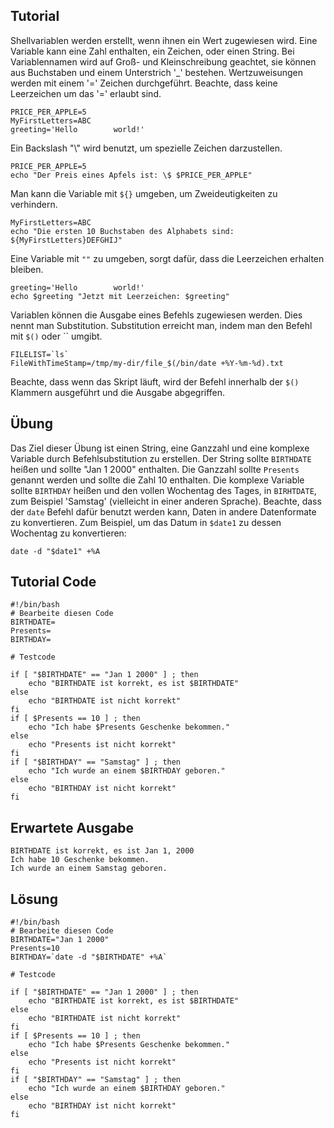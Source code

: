Tutorial
--------
Shellvariablen werden erstellt, wenn ihnen ein Wert zugewiesen wird. Eine Variable kann eine Zahl enthalten, ein Zeichen, oder einen String. Bei Variablennamen wird auf Groß- und Kleinschreibung geachtet, sie können aus Buchstaben und einem Unterstrich '_' bestehen.
Wertzuweisungen werden mit einem '=' Zeichen durchgeführt. Beachte, dass keine Leerzeichen um das '=' erlaubt sind.

    PRICE_PER_APPLE=5
    MyFirstLetters=ABC
    greeting='Hello        world!'

Ein Backslash "\\" wird benutzt, um spezielle Zeichen darzustellen.

    PRICE_PER_APPLE=5
    echo "Der Preis eines Apfels ist: \$ $PRICE_PER_APPLE"

Man kann die Variable mit `${}` umgeben, um Zweideutigkeiten zu verhindern.

    MyFirstLetters=ABC
    echo "Die ersten 10 Buchstaben des Alphabets sind: ${MyFirstLetters}DEFGHIJ"

Eine Variable mit `""` zu umgeben, sorgt dafür, dass die Leerzeichen erhalten bleiben.
   
    greeting='Hello        world!'
    echo $greeting "Jetzt mit Leerzeichen: $greeting"

Variablen können die Ausgabe eines Befehls zugewiesen werden. Dies nennt man Substitution. Substitution erreicht man, indem man den Befehl mit `$()` oder \`\` umgibt.

    FILELIST=`ls`
    FileWithTimeStamp=/tmp/my-dir/file_$(/bin/date +%Y-%m-%d).txt

Beachte, dass wenn das Skript läuft, wird der Befehl innerhalb der `$()` Klammern ausgeführt und die Ausgabe abgegriffen.

Übung 
-----
Das Ziel dieser Übung ist einen String, eine Ganzzahl und eine komplexe Variable durch Befehlsubstitution zu erstellen. Der String sollte `BIRTHDATE` heißen und sollte "Jan 1 2000" enthalten. Die Ganzzahl sollte `Presents` genannt werden und sollte die Zahl 10 enthalten. Die komplexe Variable sollte `BIRTHDAY` heißen und den vollen Wochentag des Tages, in `BIRHTDATE`, zum Beispiel 'Samstag' (vielleicht in einer anderen Sprache). Beachte, dass der `date` Befehl dafür benutzt werden kann, Daten in andere Datenformate zu konvertieren. Zum Beispiel, um das Datum in `$date1` zu dessen Wochentag zu konvertieren:

    date -d "$date1" +%A

Tutorial Code
-------------
    #!/bin/bash
    # Bearbeite diesen Code
    BIRTHDATE=
    Presents=
    BIRTHDAY=
    
    # Testcode 
    
    if [ "$BIRTHDATE" == "Jan 1 2000" ] ; then
        echo "BIRTHDATE ist korrekt, es ist $BIRTHDATE"
    else
        echo "BIRTHDATE ist nicht korrekt"
    fi
    if [ $Presents == 10 ] ; then
        echo "Ich habe $Presents Geschenke bekommen."
    else
        echo "Presents ist nicht korrekt"
    fi
    if [ "$BIRTHDAY" == "Samstag" ] ; then
        echo "Ich wurde an einem $BIRTHDAY geboren."
    else
        echo "BIRTHDAY ist nicht korrekt"
    fi

Erwartete Ausgabe
-----------------
    BIRTHDATE ist korrekt, es ist Jan 1, 2000
    Ich habe 10 Geschenke bekommen.
    Ich wurde an einem Samstag geboren.

Lösung
------
    #!/bin/bash
    # Bearbeite diesen Code
    BIRTHDATE="Jan 1 2000"
    Presents=10
    BIRTHDAY=`date -d "$BIRTHDATE" +%A`
    
    # Testcode 
    
    if [ "$BIRTHDATE" == "Jan 1 2000" ] ; then
        echo "BIRTHDATE ist korrekt, es ist $BIRTHDATE"
    else
        echo "BIRTHDATE ist nicht korrekt"
    fi
    if [ $Presents == 10 ] ; then
        echo "Ich habe $Presents Geschenke bekommen."
    else
        echo "Presents ist nicht korrekt"
    fi
    if [ "$BIRTHDAY" == "Samstag" ] ; then
        echo "Ich wurde an einem $BIRTHDAY geboren."
    else
        echo "BIRTHDAY ist nicht korrekt"
    fi
